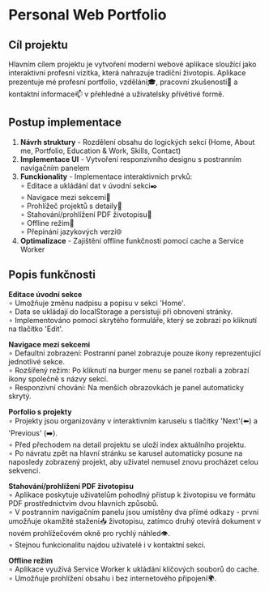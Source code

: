 # Personal Web Portfolio

## Cíl projektu
Hlavním cílem projektu je vytvoření moderní webové aplikace sloužící jako interaktivní profesní
vizitka, která nahrazuje tradiční životopis. Aplikace prezentuje mé profesní portfolio, 
vzdělání🎓, pracovní zkušenosti💼 a kontaktní informace📫 v přehledné a uživatelsky přívětivé formě.

## Postup implementace
1. **Návrh struktury** - Rozdělení obsahu do logických sekcí (Home, About me, Portfolio, Education &
   Work, Skills, Contact)
2. **Implementace UI** - Vytvoření responzivního designu s postranním navigačním panelem
3. **Funckionality** - Implementace interaktivních prvků:  
       ∘ Editace a ukládání dat v úvodní sekci✒️  
       ∘ Navigace mezi sekcemi🔄  
       ∘ Prohlížeč projektů s detaily📂  
       ∘ Stahování/prohlížení PDF životopisu📄  
       ∘ Offline režim📡  
       ∘ Přepínání jazykových verzí🌐  
5. **Optimalizace** - Zajištění offline funkčnosti pomocí cache a Service Worker

## Popis funkčnosti
**Editace úvodní sekce**  
∘ Umožňuje změnu nadpisu a popisu v sekci 'Home'.  
∘ Data se ukládají do localStorage a persistují při obnovení stránky.  
∘ Implementováno pomocí skrytého formuláře, který se zobrazí po kliknutí na tlačítko 'Edit'.  

**Navigace mezi sekcemi**  
∘ Defaultní zobrazení: Postranní panel zobrazuje pouze ikony reprezentující jednotlivé sekce.  
∘ Rozšířený režim: Po kliknutí na burger menu se panel rozbalí a zobrazí ikony společně s názvy sekcí.  
∘ Responzivní chování: Na menších obrazovkách je panel automaticky skrytý.  

**Porfolio s projekty**  
∘ Projekty jsou organizovány v interaktivním karuselu s tlačítky 'Next'(⬅️) a 'Previous' (➡️).  
∘ Před přechodem na detail projektu se uloží index aktuálního projektu.  
∘ Po návratu zpět na hlavní stránku se karusel automaticky posune na naposledy zobrazený projekt,
aby uživatel nemusel znovu procházet celou sekvenci.

**Stahování/prohlížení PDF životopisu**  
∘ Aplikace poskytuje uživatelům pohodlný přístup k životopisu ve formátu PDF prostřednictvím
dvou hlavních způsobů.  
∘ V postranním navigačním panelu jsou umístěny dva přímé odkazy - první umožňuje okamžité stažení📥
životopisu, zatímco druhý otevírá dokument v novém prohlížečovém okně pro rychlý náhled👁️.  
∘ Stejnou funkcionalitu najdou uživatelé i v kontaktní sekci.  

**Offline režim**  
∘ Aplikace využívá Service Worker k ukládání klíčových souborů do cache.  
∘ Umožňuje prohlížení obsahu i bez internetového připojení🌍.
